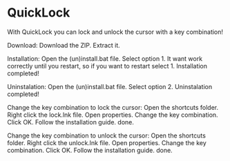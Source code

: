 # QuickLock
With QuickLock you can lock and unlock the cursor with a key combination!


Download:
Download the ZIP.
Extract it.

Installation:
Open the (un)install.bat file.
Select option 1.
It want work correctly until you restart, so if you want to restart select 1.
Installation completed!

Uninstalation:
Open the (un)install.bat file.
Select option 2.
Uninstalation completed!

Change the key combination to lock the cursor:
Open the shortcuts folder.
Right click the lock.lnk file.
Open properties.
Change the key combination.
Click OK.
Follow the installation guide.
done.

Change the key combination to unlock the cursor:
Open the shortcuts folder.
Right click the unlock.lnk file.
Open properties.
Change the key combination.
Click OK.
Follow the installation guide.
done.

